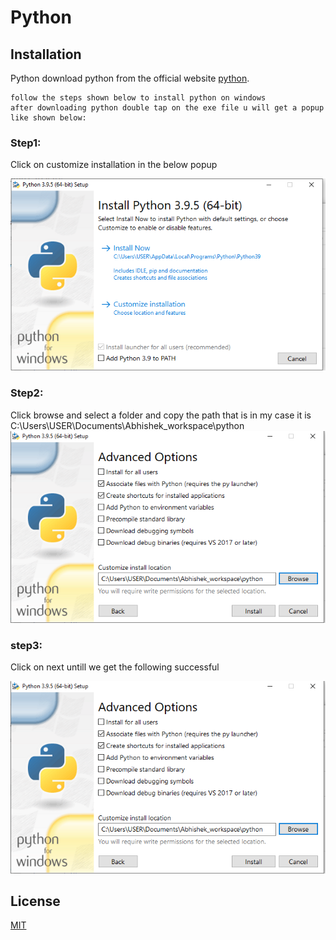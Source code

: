 # Python

## Installation
Python 
download python from the official website [python](https://www.python.org/ftp/python/3.9.5/python-3.9.5-amd64.exe).
```
follow the steps shown below to install python on windows
after downloading python double tap on the exe file u will get a popup like shown below:
```
### Step1:

Click on customize installation in the below popup

![](https://github.com/abhishekpshenoy/Python/blob/main/Images/python_installation/img1.PNG)

### Step2:

Click browse and select a folder and copy the path that is in my case it is C:\Users\USER\Documents\Abhishek_workspace\python
![](https://github.com/abhishekpshenoy/Python/blob/main/Images/python_installation/img2.PNG)

### step3:

Click on next untill we get the following successful 

![](https://github.com/abhishekpshenoy/Python/blob/main/Images/python_installation/img2.PNG)

## License
[MIT](https://choosealicense.com/licenses/mit/)
